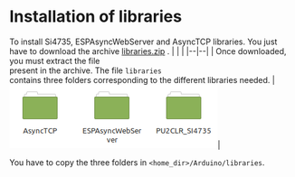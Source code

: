 # Installation of libraries
 
 To install Si4735, ESPAsyncWebServer and AsyncTCP libraries. You just have to download the archive [libraries.zip](https://github.com/BenjaminNeveu/ESP32_Si4735_Control_by_WiFi/raw/master/libraries/libraries.zip) .
|  |  |
|--|--|
| Once downloaded, you must extract the file<br>  present in the archive. The file ``libraries``<br> contains three folders corresponding to the different libraries needed. |![](../../img/image_readme/fichier_libraries.png)|

You have to copy the three folders in ``<home_dir>/Arduino/libraries``.
